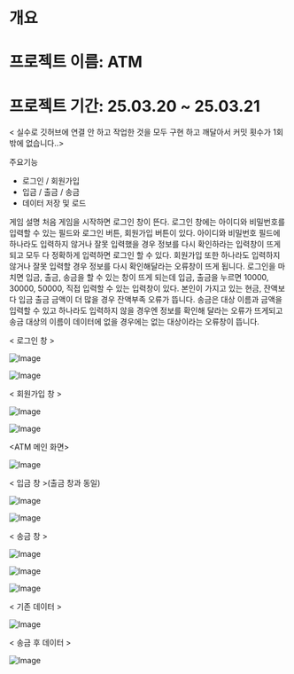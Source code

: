 개요
======
프로젝트 이름: ATM
======
프로젝트 기간: 25.03.20 ~ 25.03.21
======
< 실수로 깃허브에 연결 안 하고 작업한 것을 모두 구현 하고 깨달아서 커밋 횟수가 1회 밖에 없습니다..>
  
주요기능
- 로그인 / 회원가입 
- 입금 / 출금 / 송금
- 데이터 저장 및 로드 

게임 설명
처음 게임을 시작하면 로그인 창이 뜬다. 로그인 창에는 아이디와 비밀번호를 입력할 수 있는 필드와 로그인 버튼, 회원가입 버튼이 있다. 아이디와 비밀번호 필드에 하나라도 입력하지 않거나 잘못 입력했을 경우 정보를 다시 확인하라는 입력창이 뜨게 되고 모두 다 정확하게 입력하면 로그인 할 수 있다.
회원가입 또한 하나라도 입력하지 않거나 잘못 입력할 경우 정보를 다시 확인해달라는 오류창이 뜨게 됩니다. 로그인을 마치면 입금, 출금, 송금을 할 수 있는 창이 뜨게 되는데 입금, 출금을 누르면 10000, 30000, 50000, 직접 입력할 수 있는 입력창이 있다.
본인이 가지고 있는 현금, 잔액보다 입금 출금 금액이 더 많을 경우 잔액부족 오류가 뜹니다.
송금은 대상 이름과 금액을 입력할 수 있고 하나라도 입력하지 않을 경우엔 정보를 확인해 달라는 오류가 뜨게되고 송금 대상의 이름이 데이터에 없을 경우에는 없는 대상이라는 오류창이 뜹니다. 

< 로그인 창 >

![Image](https://github.com/user-attachments/assets/f2108bd0-a972-43a0-9b52-22714e4a6dd6)

![Image](https://github.com/user-attachments/assets/09919b13-bf2a-4bdb-84f5-3d9124d92134)

< 회원가입 창 >

![Image](https://github.com/user-attachments/assets/e55035d4-5e6b-4aeb-a83c-9b724457a0c5)

![Image](https://github.com/user-attachments/assets/1294f5fe-6334-4cfe-8d93-6f3c9422679f)

<ATM 메인 화면>

![Image](https://github.com/user-attachments/assets/0335d0dd-ff71-491b-8da1-ab8b070d6804)

< 입금 창 >(출금 창과 동일)

![Image](https://github.com/user-attachments/assets/c984392c-ab79-4922-8166-253d9adc281e)

![Image](https://github.com/user-attachments/assets/295e4201-3d5e-4ff4-a1bb-4d1e19432e6c)

< 송금 창 >

![Image](https://github.com/user-attachments/assets/37a46bc3-36ca-4b7f-8723-6dd0d4f172dc)

![Image](https://github.com/user-attachments/assets/50bd82b9-d0f4-4061-a9ab-299eb6e76aa8)

![Image](https://github.com/user-attachments/assets/198f381d-36ba-4f08-a8c8-0467aa0be965)

< 기존 데이터 >

![Image](https://github.com/user-attachments/assets/5c99735b-0f22-48d2-8ee8-570ac37278a6)

< 송금 후 데이터 >

![Image](https://github.com/user-attachments/assets/7ac70f9d-4913-44f5-b2ca-2a8acbbf4713)




